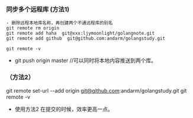 ### 同步多个远程库 (方法1)

``` 
- 删除远程本地库名称，再创建两个不通远程库的别名
git remote rm origin 
git remote add haha  git@xxx:ljymoonlight/golangnote.git
git remote add github  git@github.com:andarm/golangstudy.git

git remote -v 
``` 

- git push origin master  //可以同时将本地内容推送到两个库。 

### （方法2）

git remote set-url --add origin git@github.com:andarm/golangstudy.git
git remote -v 

- 使用方法2 在提交的时候，效率更高一点。 

